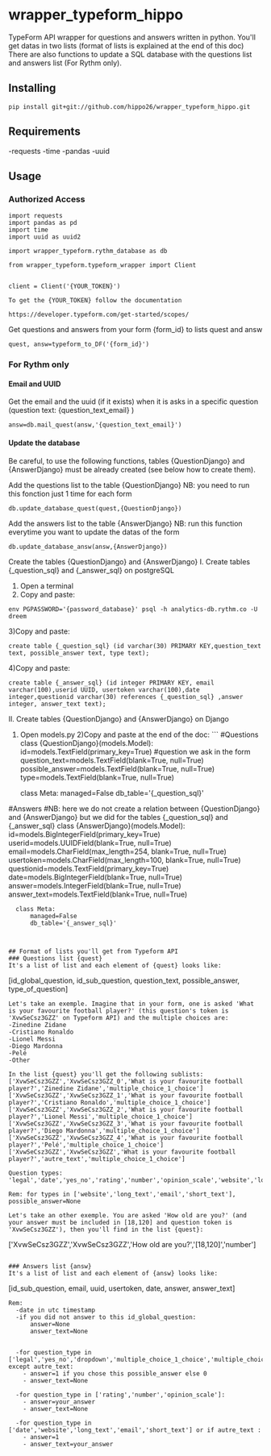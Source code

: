 # wrapper_typeform_hippo

TypeForm API wrapper for questions and answers written in python. You'll get datas in two lists (format of lists is explained at the end of this doc)
There are also functions to update a SQL database with the questions list and answers list (For Rythm only).

## Installing
```
pip install git+git://github.com/hippo26/wrapper_typeform_hippo.git
```

## Requirements
-requests
-time
-pandas
-uuid


## Usage
### Authorized Access
```
import requests
import pandas as pd
import time
import uuid as uuid2

import wrapper_typeform.rythm_database as db

from wrapper_typeform.typeform_wrapper import Client


client = Client('{YOUR_TOKEN}')

To get the {YOUR_TOKEN} follow the documentation
 
https://developer.typeform.com/get-started/scopes/
```

Get questions and answers from your form {form_id} to lists quest and answ
```
quest, answ=typeform_to_DF('{form_id}')
```

### For Rythm only

#### Email and UUID

Get the email and the uuid (if it exists) when it is asks in a specific question (question text: {question_text_email} )
```
answ=db.mail_quest(answ,'{question_text_email}')
```

#### Update the database

Be careful, to use the following functions, tables {QuestionDjango} and {AnswerDjango} must be already created (see below how to create them). 

Add the questions list to the table {QuestionDjango} 
NB: you need to run this fonction just 1 time for each form
```
db.update_database_quest(quest,{QuestionDjango})
```

Add the answers list to the table {AnswerDjango}
NB: run this function everytime you want to update the datas of the form
```
db.update_database_answ(answ,{AnswerDjango})
```

Create the tables {QuestionDjango} and {AnswerDjango} 
I. Create tables {_question_sql} and {_answer_sql} on postgreSQL
  1) Open a terminal 
  2) Copy and paste: 
  ```
  env PGPASSWORD='{password_database}' psql -h analytics-db.rythm.co -U dreem
  ```
  3)Copy and paste: 
  ```
  create table {_question_sql} (id varchar(30) PRIMARY KEY,question_text text, possible_answer text, type text);
  ```
  4)Copy and paste: 
  ```
  create table {_answer_sql} (id integer PRIMARY KEY, email varchar(100),userid UUID, usertoken varchar(100),date integer,questionid varchar(30) references {_question_sql} ,answer integer, answer_text text);

  ```

II. Create tables {QuestionDjango} and {AnswerDjango} on Django
  1) Open models.py
  2)Copy and paste at the end of the doc: 
    ```
  #Questions 
  class {QuestionDjango}(models.Model):
      id=models.TextField(primary_key=True)
      #question we ask in the form
      question_text=models.TextField(blank=True, null=True)
      possible_answer=models.TextField(blank=True, null=True)
      type=models.TextField(blank=True, null=True)

      class Meta:
          managed=False
          db_table='{_question_sql}'

  #Answers 
  #NB: here we do not create a relation between {QuestionDjango} and {AnswerDjango} but we did for the tables {_question_sql} and {_answer_sql}
  class {AnswerDjango}(models.Model):
      id=models.BigIntegerField(primary_key=True)
      userid=models.UUIDField(blank=True, null=True)
      email=models.CharField(max_length=254, blank=True, null=True)
      usertoken=models.CharField(max_length=100, blank=True, null=True)
      questionid=models.TextField(primary_key=True)
      date=models.BigIntegerField(blank=True, null=True)
      answer=models.IntegerField(blank=True, null=True)
      answer_text=models.TextField(blank=True, null=True)

      class Meta:
          managed=False
          db_table='{_answer_sql}'
  ```


## Format of lists you'll get from Typeform API
### Questions list {quest}
It's a list of list and each element of {quest} looks like:
```
[id_global_question, id_sub_question, question_text, possible_answer, type_of_question]
```
Let's take an exemple. Imagine that in your form, one is asked 'What is your favourite football player?' (this question's token is 'XvwSeCsz3GZZ' on Typeform API) and the multiple choices are:
-Zinedine Zidane
-Cristiano Ronaldo
-Lionel Messi
-Diego Mardonna
-Pelé
-Other

In the list {quest} you'll get the following sublists:
['XvwSeCsz3GZZ','XvwSeCsz3GZZ_0','What is your favourite football player?','Zinedine Zidane','multiple_choice_1_choice']
['XvwSeCsz3GZZ','XvwSeCsz3GZZ_1','What is your favourite football player?','Cristiano Ronaldo','multiple_choice_1_choice']
['XvwSeCsz3GZZ','XvwSeCsz3GZZ_2','What is your favourite football player?','Lionel Messi','multiple_choice_1_choice']
['XvwSeCsz3GZZ','XvwSeCsz3GZZ_3','What is your favourite football player?','Diego Mardonna','multiple_choice_1_choice']
['XvwSeCsz3GZZ','XvwSeCsz3GZZ_4','What is your favourite football player?','Pelé','multiple_choice_1_choice']
['XvwSeCsz3GZZ','XvwSeCsz3GZZ','What is your favourite football player?','autre_text','multiple_choice_1_choice']

Question types:
'legal','date','yes_no','rating','number','opinion_scale','website','long_text','email','short_text','dropdown','multiple_choice_1_choice','multiple_choice_choices']

Rem: for types in ['website','long_text','email','short_text'], possible_answer=None

Let's take an other exemple. You are asked 'How old are you?' (and your answer must be included in [18,120] and question token is 'XvwSeCsz3GZZ'), then you'll find in the list {quest}:
```
['XvwSeCsz3GZZ','XvwSeCsz3GZZ','How old are you?','[18,120]','number']
```

### Answers list {answ}
It's a list of list and each element of {answ} looks like:
```
[id_sub_question, email, uuid, usertoken, date, answer, answer_text]
```
Rem:
  -date in utc timestamp
  -if you did not answer to this id_global_question:
      answer=None
      answer_text=None
          
    
  -for question_type in ['legal','yes_no','dropdown','multiple_choice_1_choice','multiple_choice_choices'] except autre_text:
    - answer=1 if you chose this possible_answer else 0
    - answer_text=None
    
  -for question_type in ['rating','number','opinion_scale']:
    - answer=your_answer
    - answer_text=None  
   
  -for question_type in ['date','website','long_text','email','short_text'] or if autre_text :
    - answer=1
    - answer_text=your_answer



